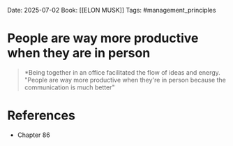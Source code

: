 Date: 2025-07-02
Book: [[ELON MUSK]]
Tags: #management_principles 
# People are way more productive when they are in person

>*Being together in an office facilitated the flow of ideas and energy. "People are way more productive when they're in person because the communication is much better"

# References
- Chapter 86